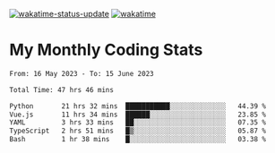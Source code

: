 [![wakatime-status-update](https://github.com/noopurphalak/noopurphalak/workflows/wakatime-status-update/badge.svg)](https://github.com/noopurphalak/noopurphalak/actions/workflows/main.yml)
[![wakatime](https://wakatime.com/badge/user/80ace140-ef40-4fdd-b8ed-f3be3d2e1aea.svg)](https://wakatime.com/@80ace140-ef40-4fdd-b8ed-f3be3d2e1aea)

# My Monthly Coding Stats

<!--START_SECTION:waka-->

```txt
From: 16 May 2023 - To: 15 June 2023

Total Time: 47 hrs 46 mins

Python       21 hrs 32 mins  ███████████░░░░░░░░░░░░░░   44.39 %
Vue.js       11 hrs 34 mins  ██████░░░░░░░░░░░░░░░░░░░   23.85 %
YAML         3 hrs 33 mins   ██░░░░░░░░░░░░░░░░░░░░░░░   07.35 %
TypeScript   2 hrs 51 mins   █▒░░░░░░░░░░░░░░░░░░░░░░░   05.87 %
Bash         1 hr 38 mins    █░░░░░░░░░░░░░░░░░░░░░░░░   03.38 %
```

<!--END_SECTION:waka-->

